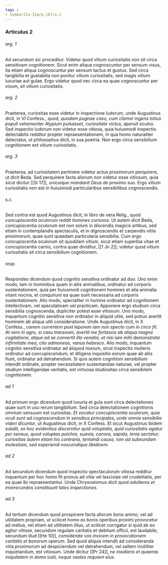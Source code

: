 ```yaml
---
tags : 
- Summa/IIa-IIæ/q.167/a.2
---
```


### Articulus 2

###### arg. 1
Ad secundum sic proceditur. Videtur quod vitium curiositatis non sit circa sensitivam cognitionem. Sicut enim aliqua cognoscuntur per sensum visus, ita etiam aliqua cognoscuntur per sensum tactus et gustus. Sed circa tangibilia et gustabilia non ponitur vitium curiositatis, sed magis vitium luxuriae aut gulae. Ergo videtur quod nec circa ea quae cognoscuntur per visum, sit vitium curiositatis.

###### arg. 2
Praeterea, curiositas esse videtur in inspectione ludorum, unde Augustinus dicit, in VI Confess., quod, *quodam pugnae casu, cum clamor ingens totius populi vehementer Alypium pulsasset, curiositate victus, aperuit oculos*. Sed inspectio ludorum non videtur esse vitiosa, quia huiusmodi inspectio delectabilis redditur propter repraesentationem, in qua homo naturaliter delectatur, ut philosophus dicit, in sua poetria. Non ergo circa sensibilium cognitionem est vitium curiositatis.

###### arg. 3
Praeterea, ad curiositatem pertinere videtur actus proximorum perquirere, ut dicit Beda. Sed perquirere facta aliorum non videtur esse vitiosum, quia sicut dicitur [[Si 17]], *unicuique mandavit Deus de proximo suo*. Ergo vitium curiositatis non est in huiusmodi particularibus sensibilibus cognoscendis.

###### s.c.
Sed contra est quod Augustinus dicit, in libro de vera Relig., quod *concupiscentia oculorum reddit homines curiosos*. Ut autem dicit Beda, concupiscentia oculorum est non solum in discendis magicis artibus, sed etiam in contemplandis spectaculis, et in dignoscendis et carpendis vitiis proximorum, quae sunt quaedam particularia sensibilia. Cum ergo concupiscentia oculorum sit quoddam vitium, sicut etiam superbia vitae et concupiscentia carnis, contra quae dividitur, [[1 Jn 2]]; videtur quod vitium curiositatis sit circa sensibilium cognitionem.

###### resp.
Respondeo dicendum quod cognitio sensitiva ordinatur ad duo. Uno enim modo, tam in hominibus quam in aliis animalibus, ordinatur ad corporis sustentationem, quia per huiusmodi cognitionem homines et alia animalia vitant nociva, et conquirunt ea quae sunt necessaria ad corporis sustentationem. Alio modo, specialiter in homine ordinatur ad cognitionem intellectivam, vel speculativam vel practicam. Apponere ergo studium circa sensibilia cognoscenda, dupliciter potest esse vitiosum. Uno modo, inquantum cognitio sensitiva non ordinatur in aliquid utile, sed potius avertit hominem ab aliqua utili consideratione. Unde Augustinus dicit, in X Confess., *canem currentem post leporem iam non specto cum in circo fit. At vero in agro, si casu transeam, avertit me fortassis ab aliqua magna cogitatione, atque ad se convertit illa venatio, et nisi iam mihi demonstrata infirmitate mea, cito admoneas, vanus hebesco*. Alio modo, inquantum cognitio sensitiva ordinatur ad aliquod noxium, sicut inspectio mulieris ordinatur ad concupiscendum; et diligens inquisitio eorum quae ab aliis fiunt, ordinatur ad detrahendum. Si quis autem cognitioni sensibilium intendit ordinate, propter necessitatem sustentandae naturae, vel propter studium intelligendae veritatis, est virtuosa studiositas circa sensibilem cognitionem.

###### ad 1
Ad primum ergo dicendum quod luxuria et gula sunt circa delectationes quae sunt in usu rerum tangibilium. Sed circa delectationem cognitionis omnium sensuum est curiositas. *Et vocatur concupiscentia oculorum, quia oculi sunt ad cognoscendum in sensibus principales, unde omnia sensibilia videri dicuntur*, ut Augustinus dicit, in X Confess. Et sicut Augustinus ibidem subdit, *ex hoc evidentius discernitur quid voluptatis, quid curiositatis agatur per sensus, quod voluptas pulchra, suavia, canora, sapida, lenia sectatur; curiositas autem etiam his contraria, tentandi causa, non ad subeundam molestiam, sed experiendi noscendique libidinem*.

###### ad 2
Ad secundum dicendum quod inspectio spectaculorum vitiosa redditur inquantum per hoc homo fit pronus ad vitia vel lasciviae vel crudelitatis, per ea quae ibi repraesentantur. Unde Chrysostomus dicit quod *adulteros et inverecundos constituunt tales inspectiones*.

###### ad 3
Ad tertium dicendum quod prospicere facta aliorum bono animo, vel ad utilitatem propriam, ut scilicet homo ex bonis operibus proximi provocetur ad melius, vel etiam ad utilitatem illius, ut scilicet corrigatur si quid ab eo agitur vitiose, secundum regulam caritatis et debitum officii, est laudabile, secundum illud [[He 10]], *considerate vos invicem in provocationem caritatis et bonorum operum*. Sed quod aliquis intendit ad consideranda vitia proximorum ad despiciendum vel detrahendum, vel saltem inutiliter inquietandum, est vitiosum. Unde dicitur [[Pr 24]], *ne insidieris et quaeras iniquitatem in domo iusti, neque vastes requiem eius*.

